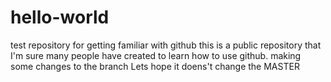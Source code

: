 # hello-world
test repository for getting familiar with github
this is a public repository that I'm sure many people have created to learn how to use github.
making some changes to the branch
Lets hope it doens't change the MASTER
